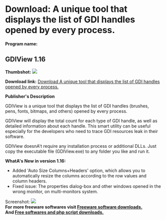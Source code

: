 # Download: A unique tool that displays the list of GDI handles opened by every process.

**Program name:**

## GDIView 1.16

  
**Thumbshot:** ![](http://www.freewarefiles.com/screenshot/nsgdiview_md.gif)   
  
**Download link:** [Download A unique tool that displays the list of GDI handles opened by every process.](http://freesoftwares.boysofts.com/GDIView_program_34259.html)  
  


**Publisher's Description**  
  


GDIView is a unique tool that displays the list of GDI handles (brushes, pens, fonts, bitmaps, and others) opened by every process. 

GDIView will display the total count for each type of GDI handle, as well as detailed information about each handle. This smart utility can be useful especially for the developers who need to trace GDI resources leak in their software.

GDIView doesnA't require any installation process or additional DLLs. Just copy the executable file (GDIView.exe) to any folder you like and run it. 

**WhatA's New in version 1.16:**

  * Added 'Auto Size Columns+Headers' option, which allows you to automatically resize the columns according to the row values and column headers. 
  * Fixed issue: The properties dialog-box and other windows opened in the wrong monitor, on multi-monitors system. 

  
  
Screenshot: ![](http://www.freewarefiles.com/screenshot/nsgdiview.gif)   
**For more freeware softwares visit [Freeware software downloads.](http://freesoftwares.boysofts.com/)**   
**And [Free softwares and php script downloads.](http://www.boysofts.com/)**
